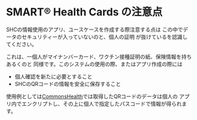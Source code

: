 # SMART® Health Cards の注意点


SHCの情報使用のアプリ、ユースケースを作成する際注意する点は
この中でデータのセキュリティーが入っていないのと、個人の証明
が抜けているを認識してください。


これは、一個人がマイナンバーカード、ワクチン接種証明の紙、保険情報を持ちあるくのと
同様です。このシステムの使用の際、またはアプリ作成の際には

- 個人確認を新たに必要とすること
- SHCのQRコードの情報を安全に保存すること


使用例としては[CommonsHealth](https://commonhealth.org/)では取得したQRコードのデータは個人の
アプリ内でエンクリプトし、その上に個人で指定したパスコードで情報が得られます。

